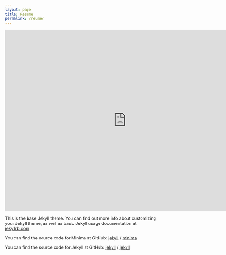 ```yaml
---
layout: page
title: Resume
permalink: /reume/
---
```


<iframe src="https://calendar.google.com/calendar/embed?src=en.usa%23holiday%40group.v.calendar.google.com&ctz=America%2FChicago" style="border: 0" width="800" height="600" frameborder="0" scrolling="no"></iframe>

This is the base Jekyll theme. You can find out more info about customizing your Jekyll theme, as well as basic Jekyll usage documentation at [jekyllrb.com](https://jekyllrb.com/)

You can find the source code for Minima at GitHub:
[jekyll][jekyll-organization] /
[minima](https://github.com/jekyll/minima)

You can find the source code for Jekyll at GitHub:
[jekyll][jekyll-organization] /
[jekyll](https://github.com/jekyll/jekyll)


[jekyll-organization]: https://github.com/jekyll
